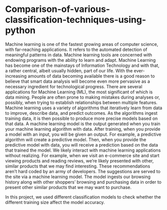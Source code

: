 # Comparison-of-various-classification-techniques-using-python

Machine learning is one of the fastest growing areas of computer science, with far-reaching applications. 
It refers to the automated detection of meaningful patterns in data. Machine learning tools are concerned with endowing programs with the ability to learn and adapt. 
Machine Learning has become one of the mainstays of Information Technology and with that, a rather central, albeit usually hidden, part of our life. 
With the ever-increasing amounts of data becoming available there is a good reason to believe that smart data analysis will become even more 
pervasive as a necessary ingredient for technological progress. There are several applications for Machine Learning (ML), the most significant of which is data mining. People are often prone to making mistakes during 
analyses or, possibly, when trying to establish relationships between multiple features. Machine learning uses a variety of algorithms that iteratively learn from data to improve, 
describe data, and predict outcomes. As the algorithms ingest training data, it is then possible to produce more precise models based on that data. 
A machine learning model is the output generated when you train your machine learning algorithm with data. After training, when you provide a model with an input, you will be given an output. 
For example, a predictive algorithm will create a predictive model. Then, when you provide the predictive model with data, you will receive a prediction based on the data that trained the model.
We likely interact with machine learning applications without realizing. For example, when we visit an e-commerce site and start viewing products and reading reviews, we’re likely presented 
with other, similar products that we may find interesting. These recommendations aren’t hard coded by an army of developers. The suggestions are served to the site via a machine learning 
model. The model ingests our browsing history along with other shoppers’ browsing and purchasing data in order to present other similar products that we may want to purchase.


In this project, we used different classification models to check whether the different training size affect the model accuracy. 
